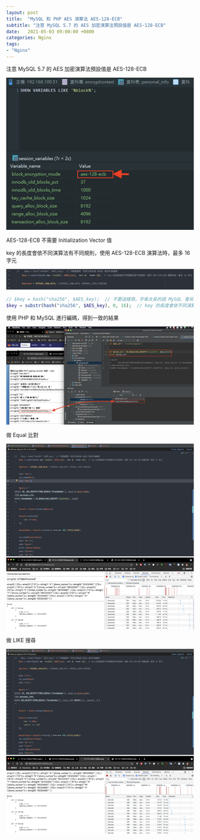 ```yaml
---
layout: post
title:  "MySQL 和 PHP AES 演算法 AES-128-ECB"
subtitle: "注意 MySQL 5.7 的 AES 加密演算法預設值是 AES-128-ECB"
date:   2021-05-03 09:00:00 +0800
categories: Nginx
tags:
- "Nginx"
---
```


注意 MySQL 5.7 的 AES 加密演算法預設值是 AES-128-ECB

![](/images/medium/1__hoLbq8__JA0TdxuZhKonWUQ.png)

AES-128-ECB 不需要 Initialization Vector 值

key 的長度會依不同演算法有不同規則，使用 AES-128-ECB 演算法時，最多 16 字元

![](/images/medium/1__q0bV2j4hPzPw39ufLLo8Yw.png)

```php
// $key = hash("sha256", $AES_key);  // 不要這樣用，字串太長的話 MySQL 會另外做處理
$key = substr(hash("sha256", $AES_key), 0, 16);  // key 的長度會依不同演算法有不同規則，使用 AES-128-ECB 演算法時，最多 16 字元
```

使用 PHP 和 MySQL 進行編碼，得到一致的結果

![](/images/medium/1__0sfz9WOLSQG2zNgjx3RE__w.png)

做 Equal 比對

![](/images/medium/1__L8AnrwO1o__Y3H__anK17Zug.png)
![](/images/medium/1__eVwENC__R5ABuRpApwJHW5A.png)

做 LIKE 搜尋

![](/images/medium/1__UCYOUcSQS15I0fbsR2__J4g.png)
![](/images/medium/1__plgsvxhGhOpVnAIIMS2UcA.png)


